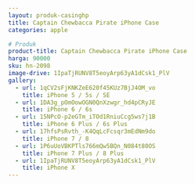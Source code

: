 ```yaml
---
layout: produk-casinghp
title: Captain Chewbacca Pirate iPhone Case
categories: apple

# Produk
product-title: Captain Chewbacca Pirate iPhone Case
harga: 90000
sku: hn-2098
image-drive: 1IpaTjRUNV8T5eoyArp63yA1dCsk1_PlV
gallery:
  - url: 1qCV2sFjKNKZeE620f45KUz7BjJ4OM_vo
    title: iPhone 5 / 5s / SE
  - url: 1DA3g_pOmOowOGN0QnXzwgr_hd4pCRyJE
    title: iPhone 6 / 6s
  - url: 15NPcO-p2eGTm_iTOd1RniuCcg5ws7j1B
    title: iPhone 6 Plus / 6s Plus
  - url: 17hfsPsRvth_-K4QqLcFcsqr3mEdNm9do
    title: iPhone 7 / 8
  - url: 1P6uUoVBKPTls766mQw5BQn_N084t80OS
    title: iPhone 7 Plus / 8 Plus
  - url: 1IpaTjRUNV8T5eoyArp63yA1dCsk1_PlV
    title: iPhone X
---
```

